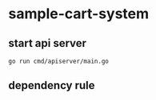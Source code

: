 # sample-cart-system

## start api server

```
go run cmd/apiserver/main.go
```

## dependency rule
